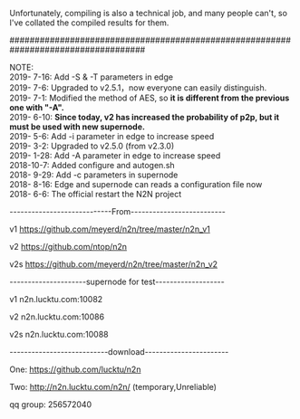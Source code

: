 Unfortunately, compiling is also a technical job, and many people can't, so I've collated the compiled results for them.

###################################################################################

NOTE:
</br>2019- 7-16: Add -S & -T parameters in edge
</br>2019- 7-6: Upgraded to v2.5.1，now everyone can easily distinguish.
</br>2019- 7-1: Modified the method of AES, so <strong>it is different from the previous one with "-A".</strong>
</br>2019- 6-10: <strong>Since today, v2 has increased the probability of p2p, but it must be used with new supernode.</strong>
</br>2019- 5-6: Add -i parameter in edge to increase speed
</br>2019- 3-2: Upgraded to v2.5.0 (from v2.3.0)
</br>2019- 1-28: Add -A parameter in edge to increase speed
</br>2018-10-7: Added configure and autogen.sh
</br>2018- 9-29: Add -c parameters in supernode
</br>2018- 8-16: Edge and supernode can reads a configuration file now
</br>2018- 6-6: The official restart the N2N project

----------------------------From--------------------------

v1   https://github.com/meyerd/n2n/tree/master/n2n_v1

v2   https://github.com/ntop/n2n

v2s  https://github.com/meyerd/n2n/tree/master/n2n_v2

---------------------supernode for test-------------------

v1  n2n.lucktu.com:10082

v2  n2n.lucktu.com:10086

v2s n2n.lucktu.com:10088

---------------------------download-----------------------

One: https://github.com/lucktu/n2n

Two: http://n2n.lucktu.com/n2n/     (temporary,Unreliable)

qq group: 256572040
